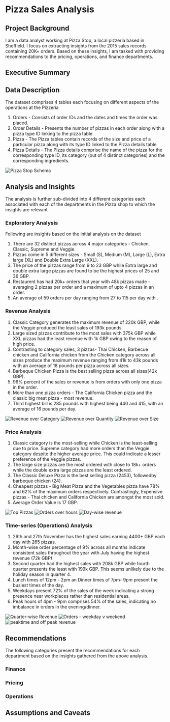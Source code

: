 # Pizza Sales Analysis

## Project Background

I am a data analyst working at Pizza Stop, a local pizzeria based in Sheffield. I focus on extracting insights from the 2015 sales records containing 20K+ orders. Based on these insights, I am tasked with providing recommendations to the pricing, operations, and finance departments.


## Executive Summary


## Data Description

The dataset comprises 4 tables each focusing on different aspects of the operations at the Pizzeria

1. Orders - Consists of order IDs and the dates and times the order was placed.
2. Order Details - Presents the number of pizzas in each order along with a pizza type ID linking to the pizza table
3. Pizza - The Pizza tables contain records of the size and price of a particular pizza along with its type ID linked to the Pizza details table
4. Pizza Details - The Pizza details comprise the name of the pizza for the corresponding type ID, its category (out of 4 distinct categories) and the corresponding ingredients.

![Pizza Stop Schema](https://github.com/Sharath-Devanand/PizzaProject/blob/master/PizzaProject_schema.png?raw=true)


## Analysis and Insights

The analysis is further sub-divided into 4 different categories each associated with each of the departments in the Pizza shop to which the insights are relevant

### Exploratory Analysis

Following are insights based on the initial analysis on the dataset

1. There are 32 distinct pizzas across 4 major categories - Chicken, Classic, Supreme and Veggie.
2. Pizzas come in 5 different sizes - Small (S), Medium (M), Large (L), Extra large (XL) and Double Extra Large (XXL).
3. The price of the pizzas range from 9 to 23 GBP while Extra large and double extra large pizzas are found to be the highest prices of 25 and 36 GBP.
4. Restaurent has had 20k+ orders that year with 48k pizzas made - averaging 2 pizzas per order and a maximum of upto 4 pizzas in an order.
5. An average of 59 orders per day ranging from 27 to 115 per day with .


### Revenue Analysis

1. Classic Category generates the maximum revenue of 220k GBP, while the Veggie produced the least sales of 193k pounds.
2. Large sized pizzas contribute to the most sales with 375k GBP while XXL pizzas had the least revenue with 1k GBP owing to the reason of high price.
3. Contrasting to category sales, 3 pizzas- Thai Chicken, Barbecue chicken and California chicken from the Chicken category across all sizes produce the maximum revenue ranging from 41k to 43k pounds with an average of 18 pounds per pizza across all sizes.
4. Barbeque Chicken Pizza is the best selling pizza across all sizes(42k GBP).
5. 96% percent of the sales or revenue is from orders with only one pizza in the order.
6. More than one pizza orders - The California Chicken pizza and the classic big meat pizza - most revenue.
7. Third highest bill is 285 pounds with highest being 440 and 415, with an average of 16 pounds per day.


![Revenue over Category](https://github.com/Sharath-Devanand/PizzaProject/blob/master/Revenue_Category.png?raw=true)
![Revenue over Quantity](https://github.com/Sharath-Devanand/PizzaProject/blob/master/Revenue_Quantity.png?raw=true)
![Revenue over Size](https://github.com/Sharath-Devanand/PizzaProject/blob/master/Revenue_Size.png?raw=true)


### Price Analysis

1. Classic category is the most-selling while Chicken is the least-selling due to price. Supreme category had more orders than the Veggie category despite the higher average price. This could indicate a lesser preference of the Veggie pizzas.
2. The large size pizzas are the most ordered with close to 18k+ orders while the double extra large pizzas are the least ordered.
3. The Classic Deluxe Pizza is the best selling pizza (2453), followedby barbeque chicken (24).
4. Cheapest pizzas - Big Meat Pizza and the Vegetables pizza have 78% and 62% of the maximum orders respectively. Contrastingly, Expensive pizzas - Thai chicken and California Chicken are amongst the most sold.
5. Average Order Value is 17 GBP. 

![Top Pizzas](https://github.com/Sharath-Devanand/PizzaProject/blob/master/topPizzas.png?raw=true)
![Orders over hours](https://github.com/Sharath-Devanand/PizzaProject/blob/master/Orders_hour.png?raw=true)
![Day-wise revenue](https://github.com/Sharath-Devanand/PizzaProject/blob/master/Revenue_day.png?raw=true)

### Time-series (Operations) Analysis

1. 26th and 27th November has the highest sales earning 4400+ GBP each day with 265 pizzas.
2. Month-wise order percentage of 9% across all months indicate consistent sales throughout the year with July having the highest revenue (72k GBP)
3. Second quarter had the highest sales with 208k GBP while fourth quarter presents the least with 199k GBP. This seems unlikely due to the holiday season in quarter 4.
4. Lunch times of 12pm - 2pm an Dinner times of 7pm- 9pm present the busiest times of the day.
5. Weekdays present 72% of the sales of the week indicating a strong presence near workplaces rather than residential areas.
6. Peak hours of 4pm - 9pm comprises 54% of the sales, indicating no imbalance in orders in the evening/dinner.

![Quarter-wise Revenue](https://github.com/Sharath-Devanand/PizzaProject/blob/master/revenue_quarter.png?raw=true)
![Orders - weekday v weekend](https://github.com/Sharath-Devanand/PizzaProject/blob/master/weekday_orders.png?raw=true)
![peaktime and off peak revenue](https://github.com/Sharath-Devanand/PizzaProject/blob/master/revenue_peaktimes.png?raw=true)

## Recommendations

The following categories present the recommendations for each department based on the insights gathered from the above analysis.

### Finance



### Pricing


### Operations


## Assumptions and Caveats


